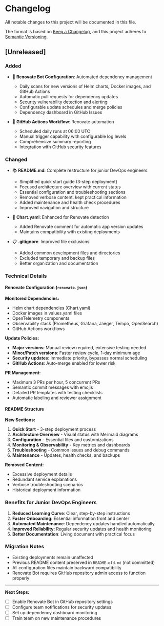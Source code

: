 # Changelog

All notable changes to this project will be documented in this file.

The format is based on [Keep a Changelog](https://keepachangelog.com/en/1.0.0/),
and this project adheres to [Semantic Versioning](https://semver.org/spec/v2.0.0.html).

## [Unreleased]

### Added

- 🤖 **Renovate Bot Configuration**: Automated dependency management
  - Daily scans for new versions of Helm charts, Docker images, and GitHub Actions
  - Automatic pull requests for dependency updates
  - Security vulnerability detection and alerting
  - Configurable update schedules and merge policies
  - Dependency dashboard in GitHub Issues

- 🔄 **GitHub Actions Workflow**: Renovate automation
  - Scheduled daily runs at 06:00 UTC
  - Manual trigger capability with configurable log levels
  - Comprehensive summary reporting
  - Integration with GitHub security features

### Changed

- 📚 **README.md**: Complete restructure for junior DevOps engineers
  - Simplified quick start guide (3-step deployment)
  - Focused architecture overview with current status
  - Essential configuration and troubleshooting sections
  - Removed verbose content, kept practical information
  - Added maintenance and health check procedures
  - Improved navigation and structure

- 🔧 **Chart.yaml**: Enhanced for Renovate detection
  - Added Renovate comment for automatic app version updates
  - Maintains compatibility with existing deployments

- 📋 **.gitignore**: Improved file exclusions
  - Added common development files and directories
  - Excluded temporary and backup files
  - Better organization and documentation

### Technical Details

#### Renovate Configuration (`renovate.json`)

**Monitored Dependencies:**

- Helm chart dependencies (Chart.yaml)
- Docker images in values.yaml files
- OpenTelemetry components
- Observability stack (Prometheus, Grafana, Jaeger, Tempo, OpenSearch)
- GitHub Actions workflows

**Update Policies:**

- **Major versions**: Manual review required, extensive testing needed
- **Minor/Patch versions**: Faster review cycle, 1-day minimum age
- **Security updates**: Immediate priority, bypasses normal scheduling
- **GitHub Actions**: Auto-merge enabled for lower risk

**PR Management:**

- Maximum 3 PRs per hour, 5 concurrent PRs
- Semantic commit messages with emojis
- Detailed PR templates with testing checklists
- Automatic labeling and reviewer assignment

#### README Structure

**New Sections:**

1. **Quick Start** - 3-step deployment process
2. **Architecture Overview** - Visual status with Mermaid diagrams  
3. **Configuration** - Essential files and customizations
4. **Monitoring & Observability** - Key metrics and dashboards
5. **Troubleshooting** - Common issues and debug commands
6. **Maintenance** - Updates, health checks, and backups

**Removed Content:**

- Excessive deployment details
- Redundant service explanations  
- Verbose troubleshooting scenarios
- Historical deployment information

### Benefits for Junior DevOps Engineers

1. **Reduced Learning Curve**: Clear, step-by-step instructions
2. **Faster Onboarding**: Essential information front and center
3. **Automated Maintenance**: Dependency updates handled automatically
4. **Improved Reliability**: Regular security updates and health monitoring
5. **Better Documentation**: Living document with practical focus

### Migration Notes

- Existing deployments remain unaffected
- Previous README content preserved in `README-old.md` (not committed)
- All configuration files maintain backward compatibility
- Renovate Bot requires GitHub repository admin access to function properly

---

**Next Steps:**

- [ ] Enable Renovate Bot in GitHub repository settings
- [ ] Configure team notifications for security updates
- [ ] Set up dependency dashboard monitoring
- [ ] Train team on new maintenance procedures

